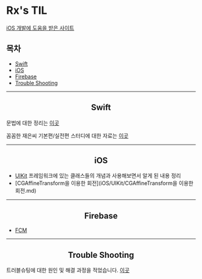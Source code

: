 # Rx's TIL

[iOS 개발에 도움을 받은 사이트](Favorite.md)

## 목차
- [Swift](#swift)
- [iOS](#ios)
- [Firebase](#firebase)
- [Trouble Shooting](#trouble-shooting)
----

<div align=center>

## Swift
</div>

문법에 대한 정리는 [이곳](Swift/README.md)

꼼꼼한 재은씨 기본편/실전편 스터디에 대한 자료는 [이곳](LetsSwiftyStudy.md)

----
<div align=center>

## iOS

</div>

* [UIKit](iOS/UIKit/README.md) 프레임워크에 있는 클래스들의 개념과 사용해보면서 알게 된 내용 정리
* [CGAffineTransform을 이용한 회전](iOS/UIKit/CGAffineTransform을 이용한 회전.md)


----
<div align=center>

## Firebase

</div>

- [FCM](Firebase/message.md)

----
<div align=center>

## Trouble Shooting
</div>

트러블슈팅에 대한 원인 및 해결 과정을 적었습니다. [이곳](TroubleShooting/README.md)
